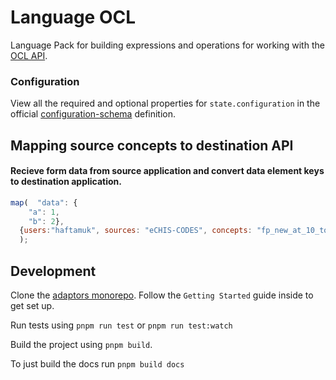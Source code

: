 # Language OCL

Language Pack for building expressions and operations for working with the
[OCL API](http://ocl.github.io/ocl-docs/master/en/developer/html/ocl_developer_manual.html).

### Configuration

View all the required and optional properties for `state.configuration` in the
official
[configuration-schema](https://docs.openfn.org/adaptors/packages/ocl-configuration-schema/)
definition.

## Mapping source concepts to destination API

#### Recieve form data from source application and convert data element keys to destination application.

```js
map(  "data": {
    "a": 1,
    "b": 2},
  {users:"haftamuk", sources: "eCHIS-CODES", concepts: "fp_new_at_10_to_14" }
  );
```

## Development

Clone the [adaptors monorepo](https://github.com/OpenFn/adaptors). Follow the
`Getting Started` guide inside to get set up.

Run tests using `pnpm run test` or `pnpm run test:watch`

Build the project using `pnpm build`.

To just build the docs run `pnpm build docs`
